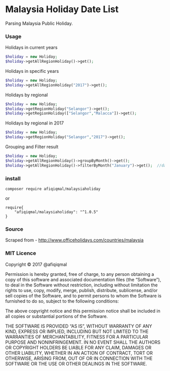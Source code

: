 # Malaysia Holiday Date List
Parsing Malaysia Public Holiday.


### Usage

Holidays in current years

```php
$holiday = new Holiday;
$holiday->getAllRegionHoliday()->get();
```

Holidays in specific years

```php
$holiday = new Holiday;
$holiday->getAllRegionHoliday("2017")->get();
```

Holidays by regional

```php
$holiday = new Holiday;
$holiday->getRegionHoliday("Selangor")->get();
$holiday->getRegionHoliday(["Selangor","Malacca"])->get();
```

Holidays by regional in 2017

```php
$holiday = new Holiday;
$holiday->getRegionHoliday("Selangor","2017")->get();
```


Grouping and Filter result

```php
$holiday = new Holiday;
$holiday->getAllRegionHoliday()->groupByMonth()->get();
$holiday->getAllRegionHoliday()->filterByMonth("January")->get();  //date('F')
```


### install

`composer require afiqiqmal/malaysiaholiday`

or 

```
require{
	"afiqiqmal/malaysiaholiday": "^1.0.5"
}
```


### Source
Scraped from - http://www.officeholidays.com/countries/malaysia

### MIT Licence

Copyright © 2017 @afiqiqmal

Permission is hereby granted, free of charge, to any person
obtaining a copy of this software and associated documentation
files (the “Software”), to deal in the Software without
restriction, including without limitation the rights to use,
copy, modify, merge, publish, distribute, sublicense, and/or sell
copies of the Software, and to permit persons to whom the
Software is furnished to do so, subject to the following
conditions:

The above copyright notice and this permission notice shall be
included in all copies or substantial portions of the Software.

THE SOFTWARE IS PROVIDED “AS IS”, WITHOUT WARRANTY OF ANY KIND,
EXPRESS OR IMPLIED, INCLUDING BUT NOT LIMITED TO THE WARRANTIES
OF MERCHANTABILITY, FITNESS FOR A PARTICULAR PURPOSE AND
NONINFRINGEMENT. IN NO EVENT SHALL THE AUTHORS OR COPYRIGHT
HOLDERS BE LIABLE FOR ANY CLAIM, DAMAGES OR OTHER LIABILITY,
WHETHER IN AN ACTION OF CONTRACT, TORT OR OTHERWISE, ARISING
FROM, OUT OF OR IN CONNECTION WITH THE SOFTWARE OR THE USE OR
OTHER DEALINGS IN THE SOFTWARE.
